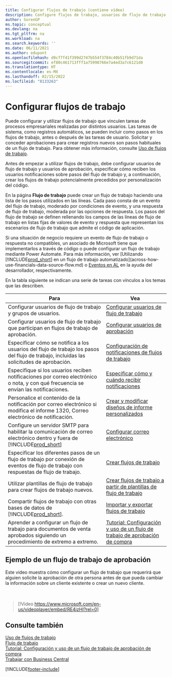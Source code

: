 ```yaml
---
title: Configurar flujos de trabajo (contiene vídeo)
description: Configure flujos de trabajo, usuarios de flujo de trabajo y usuarios de aprobación para conectar tareas del sistema de procesos de negocio realizadas por estos diferentes usuarios.
author: SorenGP
ms.topic: conceptual
ms.devlang: na
ms.tgt_pltfrm: na
ms.workload: na
ms.search.keywords: ''
ms.date: 06/11/2021
ms.author: edupont
ms.openlocfilehash: d9cf7f41f399d2747b554f3784c40b51fb9d71da
ms.sourcegitcommit: ef80c461713fff1a75998766e7a4ed3a7c6121d0
ms.translationtype: HT
ms.contentlocale: es-MX
ms.lasthandoff: 02/15/2022
ms.locfileid: "8133263"
---
```

# <a name="set-up-workflows"></a>Configurar flujos de trabajo

Puede configurar y utilizar flujos de trabajo que vinculen tareas de procesos empresariales realizadas por distintos usuarios. Las tareas de sistema, como registros automáticos, se pueden incluir como pasos en los flujos de trabajo, antes o después de las tareas de usuario. Solicitar y conceder aprobaciones para crear registros nuevos son pasos habituales de un flujo de trabajo. Para obtener más información, consulte [Uso de flujos de trabajo](across-use-workflows.md).  

 Antes de empezar a utilizar flujos de trabajo, debe configurar usuarios de flujo de trabajo y usuarios de aprobación, especificar cómo reciben los usuarios notificaciones sobre pasos del flujo de trabajo y, a continuación, crear los flujos de trabajo potencialmente precedidos por personalización del código.  

 En la página **Flujo de trabajo** puede crear un flujo de trabajo haciendo una lista de los pasos utilizados en las líneas. Cada paso consta de un evento del flujo de trabajo, moderado por condiciones de evento, y una respuesta de flujo de trabajo, moderada por las opciones de respuesta. Los pasos del flujo de trabajo se definen rellenando los campos de las líneas de flujo de trabajo en listas fijas de valores de evento y respuesta que representan los escenarios de flujo de trabajo que admite el código de aplicación.  

 Si una situación de negocio requiere un evento de flujo de trabajo o respuesta no compatibles, un asociado de Microsoft tiene que implementarlos a través de código o puede configurar un flujo de trabajo mediante Power Automate. Para más información, ver [Utilizando [!INCLUDE[prod_short](includes/prod_short.md)] en un flujo de trabajo automatizado](across-how-use-financials-data-source-flow.md) o [Eventos en AL](/dynamics365/business-central/dev-itpro/developer/devenv-events-in-al) en la ayuda del desarrollador, respectivamente.

 En la tabla siguiente se indican una serie de tareas con vínculos a los temas que las describen.  

|**Para**|**Vea**|  
|------------|-------------|  
|Configurar usuarios de flujo de trabajo y grupos de usuarios.|[Configurar usuarios de flujo de trabajo](across-how-to-set-up-workflow-users.md)|  
|Configurar usuarios de flujo de trabajo que participan en flujos de trabajo de aprobación.|[Configurar usuarios de aprobación](across-how-to-set-up-approval-users.md)|  
|Especificar cómo se notifica a los usuarios del flujo de trabajo los pasos del flujo de trabajo, incluidas las solicitudes de aprobación.|[Configuración de notificaciones de flujos de trabajo](across-setting-up-workflow-notifications.md)|  
|Especifique si los usuarios reciben notificaciones por correo electrónico o nota, y con qué frecuencia se envían las notificaciones.|[Especificar cómo y cuándo recibir notificaciones](across-how-to-specify-when-and-how-to-receive-notifications.md)|  
|Personalice el contenido de la notificación por correo electrónico si modifica el informe 1320, Correo electrónico de notificación.|[Crear y modificar diseños de informe personalizados](ui-how-create-custom-report-layout.md)|  
|Configure un servidor SMTP para habilitar la comunicación de correo electrónico dentro y fuera de [!INCLUDE[prod_short](includes/prod_short.md)]|[Configurar correo electrónico](admin-how-setup-email.md)|
|Especificar los diferentes pasos de un flujo de trabajo por conexión de eventos de flujo de trabajo con respuestas de flujo de trabajo.|[Crear flujos de trabajo](across-how-to-create-workflows.md)|  
|Utilizar plantillas de flujo de trabajo para crear flujos de trabajo nuevos.|[Crear flujos de trabajo a partir de plantillas de flujo de trabajo](across-how-to-create-workflows-from-workflow-templates.md)|  
|Compartir flujos de trabajo con otras bases de datos de [!INCLUDE[prod_short](includes/prod_short.md)].|[Importar y exportar flujos de trabajo](across-how-to-export-and-import-workflows.md)|  
|Aprender a configurar un flujo de trabajo para documentos de venta aprobados siguiendo un procedimiento de extremo a extremo.|[Tutorial: Configuración y uso de un flujo de trabajo de aprobación de compra](walkthrough-setting-up-and-using-a-purchase-approval-workflow.md)|  

## <a name="example-of-an-approval-workflow"></a>Ejemplo de un flujo de trabajo de aprobación
Este video muestra cómo configurar un flujo de trabajo que requerirá que alguien solicite la aprobación de otra persona antes de que pueda cambiar la información sobre un cliente existente o crear un nuevo cliente.  
<br><br>  

> [!Video https://www.microsoft.com/en-us/videoplayer/embed/RE4jzHI?rel=0]

## <a name="see-also"></a>Consulte también  
 [Uso de flujos de trabajo](across-use-workflows.md)   
 [Flujo de trabajo](across-workflow.md)   
 [Tutorial: Configuración y uso de un flujo de trabajo de aprobación de compra](walkthrough-setting-up-and-using-a-purchase-approval-workflow.md)  
 [Trabajar con Business Central](ui-work-product.md)


[!INCLUDE[footer-include](includes/footer-banner.md)]